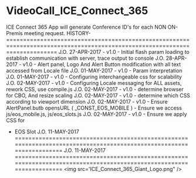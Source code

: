 # VideoCall_ICE_Connect_365
ICE Connect 365 App will generate Conference ID's for each NON ON-Premis meeting request.
<span>
HISTORY-===========================================================================================================================
J.O. 27-APR-2017 - v1.0 - Initial flash param loading to establish communication with server, trace output to console
J.O. 28-APR-2017 - v1.0 - Alert panel, Logo And Alert Button modification with all text accessed from Locale file
J.O. 01-MAY-2017 - v1.0 - Param interpretation
J.O. 01-MAY-2017 - v1.0 - Configuring interchangeable css for scalability
J.O. 02-MAY-2017 - v1.0 - Configuring Locale messaging for ALL assets, rework CSS, use compile.js
J.O. 02-MAY-2017 - v1.0 - determine browser for CBO, And resize scaling
J.O. 02-MAY-2017 - v1.0 - determine which CSS according to viewport dimension
J.O. 02-MAY-2017 - v1.0 - Ensure AlertPanel.butb opensURL ( _CONST_EOS_MOBILE ) - Ensure we access js/eos_mobile.js, js/eos_slots.js
J.O. 02-MAY-2017 - v1.0 - Ensure we apply CSS for <UL><LI> EOS Slot
J.O. 11-MAY-2017 ====================================================================================================================
J.O. 11-MAY-2017 ====================================================================================================================
</span>
<img src='ICE_Connect_365_Giant_Logo.png" />
